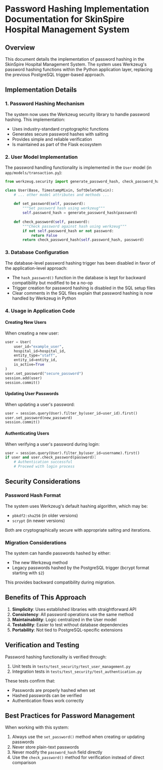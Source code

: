 # Password Hashing Implementation Documentation for SkinSpire Hospital Management System

## Overview

This document details the implementation of password hashing in the SkinSpire Hospital Management System. The system uses Werkzeug's password hashing functions within the Python application layer, replacing the previous PostgreSQL trigger-based approach.

## Implementation Details

### 1. Password Hashing Mechanism

The system now uses the Werkzeug security library to handle password hashing. This implementation:

- Uses industry-standard cryptographic functions
- Generates secure password hashes with salting
- Provides simple and reliable verification
- Is maintained as part of the Flask ecosystem

### 2. User Model Implementation

The password handling functionality is implemented in the `User` model (in `app/models/transaction.py`):

```python
from werkzeug.security import generate_password_hash, check_password_hash

class User(Base, TimestampMixin, SoftDeleteMixin):
    # ... other model attributes and methods ...
    
    def set_password(self, password):
        """Set password hash using werkzeug"""
        self.password_hash = generate_password_hash(password)
    
    def check_password(self, password):
        """Check password against hash using werkzeug"""
        if not self.password_hash or not password:
            return False
        return check_password_hash(self.password_hash, password)
```

### 3. Database Configuration

The database-level password hashing trigger has been disabled in favor of the application-level approach:

- The `hash_password()` function in the database is kept for backward compatibility but modified to be a no-op
- Trigger creation for password hashing is disabled in the SQL setup files
- Clear comments in the SQL files explain that password hashing is now handled by Werkzeug in Python

### 4. Usage in Application Code

#### Creating New Users

When creating a new user:

```python
user = User(
    user_id="example_user",
    hospital_id=hospital_id,
    entity_type="staff",
    entity_id=entity_id,
    is_active=True
)
user.set_password("secure_password")
session.add(user)
session.commit()
```

#### Updating User Passwords

When updating a user's password:

```python
user = session.query(User).filter_by(user_id=user_id).first()
user.set_password(new_password)
session.commit()
```

#### Authenticating Users

When verifying a user's password during login:

```python
user = session.query(User).filter_by(user_id=username).first()
if user and user.check_password(password):
    # Authentication successful
    # Proceed with login process
```

## Security Considerations

### Password Hash Format

The system uses Werkzeug's default hashing algorithm, which may be:
- `pbkdf2:sha256` (in older versions)
- `scrypt` (in newer versions)

Both are cryptographically secure with appropriate salting and iterations.

### Migration Considerations

The system can handle passwords hashed by either:
- The new Werkzeug method
- Legacy passwords hashed by the PostgreSQL trigger (bcrypt format starting with `$2`)

This provides backward compatibility during migration.

## Benefits of This Approach

1. **Simplicity**: Uses established libraries with straightforward API
2. **Consistency**: All password operations use the same method
3. **Maintainability**: Logic centralized in the User model
4. **Testability**: Easier to test without database dependencies
5. **Portability**: Not tied to PostgreSQL-specific extensions

## Verification and Testing

Password hashing functionality is verified through:

1. Unit tests in `tests/test_security/test_user_management.py`
2. Integration tests in `tests/test_security/test_authentication.py`

These tests confirm that:
- Passwords are properly hashed when set
- Hashed passwords can be verified
- Authentication flows work correctly

## Best Practices for Password Management

When working with this system:

1. Always use the `set_password()` method when creating or updating passwords
2. Never store plain-text passwords
3. Never modify the `password_hash` field directly
4. Use the `check_password()` method for verification instead of direct comparison